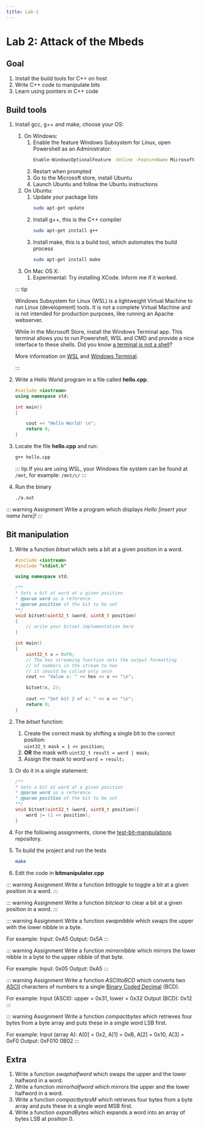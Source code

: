 ```yaml
---
title: Lab-2
---
```


# Lab 2: Attack of the Mbeds

## Goal

1. Install the build tools for C++ on host
1. Write C++ code to manipulate bits
1. Learn using pointers in C++ code

## Build tools

1. Install gcc, g++ and make, choose your OS:
    1. On Windows:
        1. Enable the feature Windows Subsystem for Linux, open Powershell as an Administrator:
            ```bash
            Enable-WindowsOptionalFeature -Online -FeatureName Microsoft-Windows-Subsystem-Linux
            ```
        1. Restart when prompted
        1. Go to the Microsoft store, install Ubuntu
        1. Launch Ubuntu and follow the Ubuntu instructions     
    1. On Ubuntu:
        1. Update your package lists 
            ```bash
            sudo apt-get update
            ```
        1. Install g++, this is the C++ compiler
            ```bash
            sudo apt-get install g++
            ```
        1. Install make, this is a build tool, which automates the build process
            ```bash
            sudo apt-get install make
            ```
    1. On Mac OS X:
        1. Experimental: Try installing XCode. Inform me if it worked.

    ::: tip

    Windows Subsystem for Linux (WSL) is a lightweight Virtual Machine to run Linux (development) tools. It is not a complete Virtual Machine and is not intended for production purposes, like running an Apache webserver. 

    While in the Microsoft Store, install the Windows Terminal app. This terminal allows you to run Powershell, WSL and CMD and provide a nice interface to these shells. Did you know [a terminal is not a shell](https://www.hanselman.com/blog/WhatsTheDifferenceBetweenAConsoleATerminalAndAShell.aspx)?

    More information on [WSL](https://www.hanselman.com/blog/CoolWSLWindowsSubsystemForLinuxTipsAndTricksYouOrIDidntKnowWerePossible.aspx) and [Windows Terminal](https://www.hanselman.com/blog/ItsTimeForYouToInstallWindowsTerminal.aspx). 

    :::

1. Write a Hello World program in a file called **hello.cpp**.
    ```cpp
    #include <iostream>
    using namespace std;
    
    int main() 
    {

        cout << "Hello World! \n"; 
        return 0;
    }
    ```
1. Locate the file **hello.cpp** and run:
    ```bash
    g++ hello.cpp
    ```
    ::: tip
    If you are using WSL, your Windows file system can be found at ```/mnt```, for example: ```/mnt/c/```
    :::
1. Run the binary
    ```bash
    ./a.out
    ```
::: warning Assignment
Write a program which displays *Hello [insert your name here]!*
:::

## Bit manipulation

1. Write a function *bitset* which sets a bit at a given position in a word. 
    ```cpp
    #include <iostream>
    #include "stdint.h"

    using namespace std;

    /**
    * Sets a bit at word at a given position
    * @param word as a reference
    * @param position of the bit to be set
    **/
    void bitset(uint32_t &word, uint8_t position)
    {
        // write your bitset implementation here
    }

    int main()
    {
        uint32_t x = 0xF0;
        // The hex streaming function sets the output formatting 
        // of numbers in the stream to hex 
        // it should be called only once
        cout << "Value x: " << hex << x << "\n";

        bitset(x, 2);
        
        cout << "Set bit 2 of x: " << x << "\n";
        return 0;
    }
    ```

1. The *bitset* function:
    1. Create the correct mask by shifting a single bit to the correct position:<br> ```uint32_t mask = 1 << position;```
    1. **OR** the mask with  ```uint32_t result = word | mask;```
    1. Assign the mask to word ```word = result;```
1. Or do it in a single statement:
    ```cpp
    /**
    * Sets a bit at word at a given position
    * @param word as a reference
    * @param position of the bit to be set 
    **/
    void bitset(uint32_t &word, uint8_t position){
        word |= (1 << position); 
    }
    ```

1. For the following assignments, clone the [test-bit-manipulations](https://github.com/pcordemans/test-bit-manipulations) repository.
1. To build the project and run the tests
    ```bash
    make
    ```
1. Edit the code in **bitmanipulator.cpp**

::: warning Assignment
Write a function *bittoggle* to toggle a bit at a given position in a word.
:::

::: warning Assignment
Write a function *bitclear* to clear a bit at a given position in a word.
:::

::: warning Assignment
Write a function *swapnibble* which swaps the upper with the lower nibble in a byte. 

For example:
Input: 0xA5
Output: 0x5A
:::

::: warning Assignment
Write a function *mirrornibble* which mirrors the lower nibble in a byte to the upper nibble of that byte. 

For example:
Input: 0x05
Output: 0xA5
:::

::: warning Assignment
Write a function *ASCIItoBCD* which converts two [ASCII](https://www.asciitable.com/) characters of numbers to a single [Binary Coded Decimal](https://en.wikipedia.org/wiki/Binary-coded_decimal) (BCD).

For example:
Input (ASCII): upper = 0x31, lower = 0x32
Output (BCD): 0x12
:::

::: warning Assignment
Write a function *compactbytes* which retrieves four bytes from a byte array and puts these in a single word LSB first.

For example:
Input (array A): A[0] = 0x2, A[1] = 0xB, A[2] = 0x10, A[3] = 0xF0 
Output: 0xF010 0B02
:::

## Extra

1. Write a function *swaphalfword* which swaps the upper and the lower halfword in a word.
1. Write a function *mirrorhalfword* which mirrors the upper and the lower halfword in a word.
1. Write a function *compactbytesM* which retrieves four bytes from a byte array and puts these in a single word MSB first.
1. Write a function *expandBytes* which expands a word into an array of bytes LSB at position 0.
